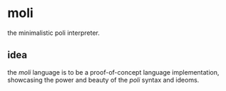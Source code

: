 # moli
the minimalistic poli interpreter.

## idea
the *moli* language is to be a proof-of-concept language implementation, showcasing the power and beauty of the *poli* syntax and ideoms.
